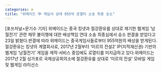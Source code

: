 ```yaml
---
categories: e
title: "위메이드 中 게임사 상대 955억 로열티 소송 최종 승소"
---
```

[포쓰저널=문기수 기자] 위메이드는 중국 킹넷과 절강환유를 상대로 제기한 웹게임 ‘남월전기’ 관련 채무 불이행에 대한 배상책임 연대 소송 최종심에서 승소 판결을 받았다고 23일 밝혔다.판결에 따라 위메이드는 중국게임사들로부터 955억원의 배상을 받게된다.절강환유는 킹넷의 계열회사로, 2017년 2월부터 ‘미르의 전설2’ IP(지적재산권) 기반의 웹게임 ‘남월전기’ 게임을 제작·서비스 중임에도 로열티를 미지급하고 있다.위메이드는 2017년 2월 싱가포르 국제상공회의소에 절강환유를 상대로 ‘미르의 전설’ 모바일 게임 및 웹게임 라이선스